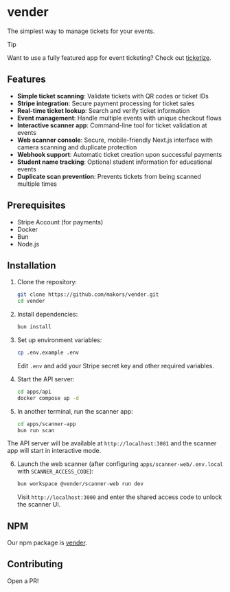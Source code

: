 # vender
The simplest way to manage tickets for your events.

> [!TIP]
> Want to use a fully featured app for event ticketing? Check out [ticketize](https://github.com/makors/ticketize).

## Features
- **Simple ticket scanning**: Validate tickets with QR codes or ticket IDs
- **Stripe integration**: Secure payment processing for ticket sales
- **Real-time ticket lookup**: Search and verify ticket information
- **Event management**: Handle multiple events with unique checkout flows
- **Interactive scanner app**: Command-line tool for ticket validation at events
- **Web scanner console**: Secure, mobile-friendly Next.js interface with camera scanning and duplicate protection
- **Webhook support**: Automatic ticket creation upon successful payments
- **Student name tracking**: Optional student information for educational events
- **Duplicate scan prevention**: Prevents tickets from being scanned multiple times

## Prerequisites
- Stripe Account (for payments)
- Docker
- Bun
- Node.js

## Installation
1. Clone the repository:
   ```bash
   git clone https://github.com/makors/vender.git
   cd vender
   ```

2. Install dependencies:
   ```bash
   bun install
   ```

3. Set up environment variables:
   ```bash
   cp .env.example .env
   ```
   Edit `.env` and add your Stripe secret key and other required variables.

4. Start the API server:
   ```bash
   cd apps/api
   docker compose up -d
   ```

5. In another terminal, run the scanner app:
   ```bash
   cd apps/scanner-app
   bun run scan
   ```

The API server will be available at `http://localhost:3001` and the scanner app will start in interactive mode.

6. Launch the web scanner (after configuring `apps/scanner-web/.env.local` with `SCANNER_ACCESS_CODE`):
   ```bash
   bun workspace @vender/scanner-web run dev
   ```
   Visit `http://localhost:3000` and enter the shared access code to unlock the scanner UI.

## NPM
Our npm package is [vender](https://www.npmjs.com/package/vender).

## Contributing
Open a PR!